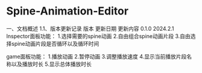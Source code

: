 # Spine-Animation-Editor

一、文档概述
1.1、版本更新记录
版本
更新日期
更新内容
0.1.0
2024.2.1
Inspector面板功能：
1.选择需要的spine动画
2.自由组合spine动画片段
3.自由选择spine动画片段是否循环以及循环时间

game面板功能：
1.播放动画
2.暂停动画
3.调整播放速度
4.显示当前播放片段名称以及播放时长
5.显示总体播放时长
